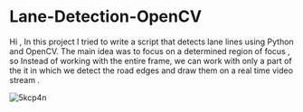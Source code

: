 # Lane-Detection-OpenCV
Hi ,
In this project I tried to write a script that detects lane lines using Python and OpenCV. 
The main idea was to focus on a determined region of focus , so Instead of working with the entire frame, we can work with only a part of the it in which we detect the road edges and draw them on a real time video stream . 

![5kcp4n](https://user-images.githubusercontent.com/62244044/130329991-ff26be46-e72d-403d-bedb-f509ef775ecd.gif)
